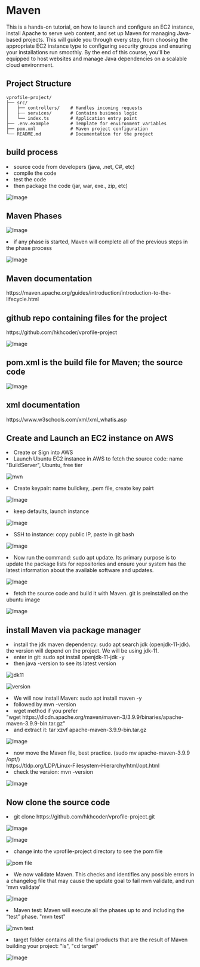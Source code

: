# Maven

This is a hands-on tutorial, on how to launch and configure an EC2 instance, install Apache to serve web content, and set up Maven for managing Java-based projects. This will guide you through every step, from choosing the appropriate EC2 instance type to configuring security groups and ensuring your installations run smoothly. By the end of this course, you'll be equipped to host websites and manage Java dependencies on a scalable cloud environment. 

<h2>Project Structure</h2>

```
vprofile-project/
├── src/
│   ├── controllers/    # Handles incoming requests
│   ├── services/       # Contains business logic
│   └── index.ts        # Application entry point
├── .env.example        # Template for environment variables
├── pom.xml             # Maven project configuration
└── README.md           # Documentation for the project
```
<h2>build process</h2>
<li>source code from developers (java, .net, C#, etc)</li>
<li>compile the code </li>
<li>test the code</li>
<li>then package the code (jar, war, exe., zip, etc)</li>

![Image](https://github.com/user-attachments/assets/18edda04-8798-4ed7-82d2-566cc6ba9ab2)
<h2>Maven Phases</h2>

![Image](https://github.com/user-attachments/assets/0faab9cc-447c-4f09-8900-46911191d885)

<li>if any phase is started, Maven will complete all of the previous steps in the phase process</li>

![Image](https://github.com/user-attachments/assets/c32c9387-5a5a-492a-97ed-91a6f5b61e1c)
<h2>Maven documentation</h2>
https://maven.apache.org/guides/introduction/introduction-to-the-lifecycle.html
<h2>github repo containing files for the project</h2>
https://github.com/hkhcoder/vprofile-project

![Image](https://github.com/user-attachments/assets/7af74f0c-8ec1-4cc9-9926-44da92c7ea73)
<h2>pom.xml is the build file for Maven; the source code</h2>

![Image](https://github.com/user-attachments/assets/044dc779-25e1-4fd8-a977-b541843f25c0)
<h2>xml documentation </h2>
https://www.w3schools.com/xml/xml_whatis.asp

<h2>Create and Launch an EC2 instance on AWS</h2>
<li>Create or Sign into AWS</li>
<li>Launch Ubuntu EC2 instance in AWS to fetch the source code: name "BuildServer", Ubuntu, free tier</li>

![mvn](https://github.com/user-attachments/assets/5b02b28b-53b8-4598-b1f1-4171ca5d8ffb)

<li>Create keypair: name buildkey, .pem file, create key pairt</li>

![Image](https://github.com/user-attachments/assets/b1cf9bcb-9f9b-4250-84cd-e13a3f4d9dbc)
<li>keep defaults, launch instance</li>

![Image](https://github.com/user-attachments/assets/1372721a-ac04-4457-8eed-2b8e50946f33)

<li>SSH to instance: copy public IP, paste in git bash</li>

![Image](https://github.com/user-attachments/assets/de871031-b21d-4975-8f98-6e0520b705aa)

<li>Now run the command: sudo apt update. Its primary purpose is to update the package lists for repositories and ensure your system has the latest information about the available software and updates.</li>

![Image](https://github.com/user-attachments/assets/79afa925-a595-4178-999e-b46b37c85bc9)

<li>fetch the source code and build it with Maven. git is preinstalled on the ubuntu image</li>

![Image](https://github.com/user-attachments/assets/f8bab3ae-89ae-462a-a2cf-779a383bf9b0)
<h2>install Maven via package manager</h2>
<li>install the jdk maven dependency: sudo apt search jdk (openjdk-11-jdk). the version will depend on the project. We will be using jdk-11. 
<li>enter in git: sudo apt install openjdk-11-jdk -y</li>
<li>then java -version to see its latest version</li>

![jdk11](https://github.com/user-attachments/assets/1da8119b-52fd-44f4-bd3c-698e0c1c686d)

![version](https://github.com/user-attachments/assets/5817c09b-2c05-478a-bbff-43264f09c639)

<li>We will now install Maven: sudo apt install maven -y</li>
<li>followed by mvn -version</li>
<li>wget method if you prefer</li>
"wget https://dlcdn.apache.org/maven/maven-3/3.9.9/binaries/apache-maven-3.9.9-bin.tar.gz"
<li>and extract it: tar xzvf apache-maven-3.9.9-bin.tar.gz</li>

![Image](https://github.com/user-attachments/assets/61158afd-7c33-4ee3-9841-7fd2cb28121a)

<li>now move the Maven file, best practice. (sudo mv apache-maven-3.9.9 /opt/)</li>
https://tldp.org/LDP/Linux-Filesystem-Hierarchy/html/opt.html
<li>check the version: mvn -version</li>

![Image](https://github.com/user-attachments/assets/c3c634ee-e29b-4317-bfe0-cd91c80ed341)

<h2>Now clone the source code</h2>
<li>git clone https://github.com/hkhcoder/vprofile-project.git</li>

![Image](https://github.com/user-attachments/assets/45ef71ea-1e7e-4912-80d4-27b4e66fc591)

![Image](https://github.com/user-attachments/assets/e204a1b8-8a50-42bd-acd9-a6c861cb504a)


<li>change into the vprofile-project directory to see the pom file</li>

![pom file](https://github.com/user-attachments/assets/2e057b53-ade2-4e18-bfe7-bfad98a926fe)

<li>We now validate Maven. This checks and identifies any possible errors in a changelog file that may cause the update goal to fail mvn validate, and run 'mvn validate'</li>

![Image](https://github.com/user-attachments/assets/dd2874df-8051-4461-93b3-8cc7ca07eac6)
<li>Maven test: Maven will execute all the phases up to and including the “test” phase. "mvn test"</li>

![mvn test](https://github.com/user-attachments/assets/c89ff291-82d9-4069-8839-48e56ed6da38)

<li>target folder contains all the final products that are the result of Maven building your project: "ls", "cd target" </li>

![Image](https://github.com/user-attachments/assets/dd401d52-021a-4f8e-867e-094aa1e9bcdb)


